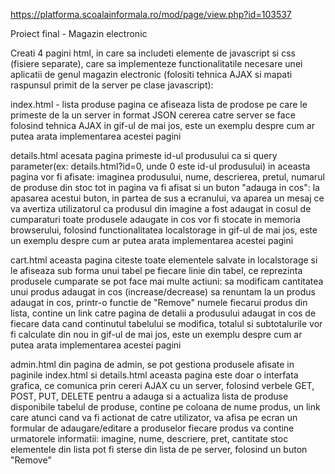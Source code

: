 https://platforma.scoalainformala.ro/mod/page/view.php?id=103537

Proiect final - Magazin electronic

Creati 4 pagini html, in care sa includeti elemente de javascript si css (fisiere separate),
care sa implementeze functionalitatile necesare unei aplicatii de genul magazin electronic
(folositi tehnica AJAX si mapati raspunsul primit de la server pe clase javascript):

index.html - lista produse
pagina ce afiseaza lista de prodose pe care le primeste de la un server in format JSON
cererea catre server se face folosind tehnica AJAX
in gif-ul de mai jos, este un exemplu despre cum ar putea arata implementarea acestei pagini

details.html
acesata pagina primeste id-ul produsului ca si query parameter(ex: details.html?id=0, unde 0 este id-ul produsului)
in aceasta pagina vor fi afisate: imaginea produsului, nume, descrierea, pretul, numarul de produse din stoc
tot in pagina va fi afisat si un buton "adauga in cos": la apasarea acestui buton, in partea de sus a ecranului,
va aparea un mesaj ce va avertiza utilizatorul ca produsul din imagine a fost adaugat in cosul de cumparaturi
toate produsele adaugate in cos vor fi stocate in memoria browserului, folosind functionalitatea localstorage
in gif-ul de mai jos, este un exemplu despre cum ar putea arata implementarea acestei pagini

cart.html
aceasta pagina citeste toate elementele salvate in localstorage si le afiseaza sub forma unui tabel
pe fiecare linie din tabel, ce reprezinta produsele cumparate se pot face mai multe actiuni:
sa modificam cantitatea unui produs adaugat in cos (increase/decrease)
sa renuntam la un produs adaugat in cos, printr-o functie de "Remove"
numele fiecarui produs din lista, contine un link catre pagina de detalii a produsului adaugat in cos
de fiecare data cand continutul tabelului se modifica, totalul si subtotalurile vor fi calculate din nou
in gif-ul de mai jos, este un exemplu despre cum ar putea arata implementarea acestei pagini

admin.html
din pagina de admin, se pot gestiona produsele afisate in paginile index.html si details.html
aceasta pagina este doar o interfata grafica, ce comunica prin cereri AJAX cu un server,
folosind verbele GET, POST, PUT, DELETE pentru a adauga si a actualiza lista de produse disponibile
tabelul de produse, contine pe coloana de nume produs, un link care atunci cand va fi actionat de catre utilizator,
va afisa pe ecran un formular de adaugare/editare a produselor
fiecare produs va contine urmatorele informatii: imagine, nume, descriere, pret, cantitate stoc
elementele din lista pot fi sterse din lista de pe server, folosind un buton "Remove"
